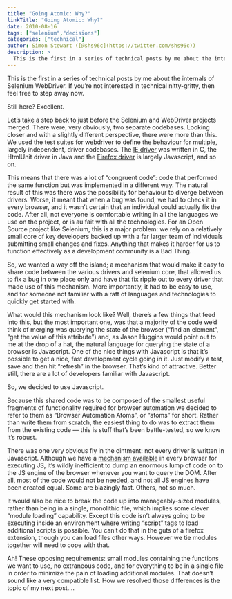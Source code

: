 ```yaml
---
title: "Going Atomic: Why?"
linkTitle: "Going Atomic: Why?"
date: 2010-08-16
tags: ["selenium","decisions"]
categories: ["technical"]
author: Simon Stewart ([@shs96c](https://twitter.com/shs96c))
description: >
  This is the first in a series of technical posts by me about the internals of Selenium WebDriver.
---
```


This is the first in a series of technical posts by me about the internals of Selenium WebDriver. If you’re not interested in technical nitty-gritty, then feel free to step away now.

Still here? Excellent.

Let’s take a step back to just before the Selenium and WebDriver projects merged. There were, very obviously, two separate codebases. Looking closer and with a slightly different perspective, there were more than this. We used the test suites for webdriver to define the behaviour for multiple, largely independent, driver codebases. The [IE driver](http://code.google.com/p/selenium/source/browse/#svn/trunk/jobbie) was written in C, the HtmlUnit driver in Java and the [Firefox driver](http://code.google.com/p/selenium/source/browse/#svn/trunk/firefox) is largely Javascript, and so on.

This means that there was a lot of “congruent code”: code that performed the same function but was implemented in a different way. The natural result of this was there was the possibility for behaviour to diverge between drivers. Worse, it meant that when a bug was found, we had to check it in every browser, and it wasn’t certain that an individual could actually fix the code. After all, not everyone is comfortable writing in all the languages we use on the project, or is au fait with all the technologies. For an Open Source project like Selenium, this is a major problem: we rely on a relatively small core of key developers backed up with a far larger team of individuals submitting small changes and fixes. Anything that makes it harder for us to function effectively as a development community is a Bad Thing.

So, we wanted a way off the island; a mechanism that would make it easy to share code between the various drivers and selenium core, that allowed us to fix a bug in one place only and have that fix ripple out to every driver that made use of this mechanism. More importantly, it had to be easy to use, and for someone not familiar with a raft of languages and technologies to quickly get started with.

What would this mechanism look like? Well, there’s a few things that feed into this, but the most important one, was that a majority of the code we’d think of merging was querying the state of the browser (“find an element”, “get the value of this attribute”) and, as Jason Huggins would point out to me at the drop of a hat, the natural language for querying the state of a browser is Javascript. One of the nice things with Javascript is that it’s possible to get a nice, fast development cycle going in it. Just modify a test, save and then hit “refresh” in the browser. That’s kind of attractive. Better still, there are a lot of developers familiar with Javascript.

So, we decided to use Javascript.

Because this shared code was to be composed of the smallest useful fragments of functionality required for browser automation we decided to refer to them as “Browser Automation Atoms”, or “atoms” for short. Rather than write them from scratch, the easiest thing to do was to extract them from the existing code — this is stuff that’s been battle-tested, so we know it’s robust.

There was one very obvious fly in the ointment: not every driver is written in Javascript. Although we have a [mechanism available](http://selenium.googlecode.com/svn/trunk/docs/api/java/org/openqa/selenium/JavascriptExecutor.html) in every browser for executing JS, it’s wildly inefficient to dump an enormous lump of code on to the JS engine of the browser whenever you want to query the DOM. After all, most of the code would not be needed, and not all JS engines have been created equal. Some are blazingly fast. Others, not so much.

It would also be nice to break the code up into manageably-sized modules, rather than being in a single, monolithic file, which implies some clever “module loading” capability. Except this code isn’t always going to be executing inside an environment where writing “script” tags to load additional scripts is possible. You can’t do that in the guts of a firefox extension, though you can load files other ways. However we tie modules together will need to cope with that.

Ah! These opposing requirements: small modules containing the functions we want to use, no extraneous code, and for everything to be in a single file in order to minimize the pain of loading additional modules. That doesn’t sound like a very compatible list. How we resolved those differences is the topic of my next post….